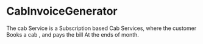 # CabInvoiceGenerator

The cab Service is a Subscription based Cab Services, where the customer Books a cab , and pays the bill 
At the ends of month.
